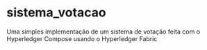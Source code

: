 # sistema_votacao
Uma simples implementação de um sistema de votação feita com o Hyperledger Compose usando o Hyperledger Fabric
